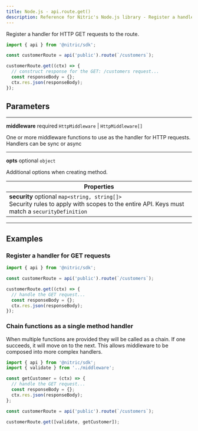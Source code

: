 ```yaml
---
title: Node.js - api.route.get()
description: Reference for Nitric's Node.js library - Register a handler for HTTP GET requests to the route.
---
```


Register a handler for HTTP GET requests to the route.

```javascript
import { api } from '@nitric/sdk';

const customerRoute = api('public').route(`/customers`);

customerRoute.get((ctx) => {
  // construct response for the GET: /customers request...
  const responseBody = {};
  ctx.res.json(responseBody);
});
```

## Parameters

---

**middleware** required `HttpMiddleware` | `HttpMiddleware[]`

One or more middleware functions to use as the handler for HTTP requests. Handlers can be sync or async

---

**opts** optional `object`

Additional options when creating method.

| Properties                                                                                                                                        |
| ------------------------------------------------------------------------------------------------------------------------------------------------- |
| **security** optional `map<string, string[]>` <br/> Security rules to apply with scopes to the entire API. Keys must match a `securityDefinition` |

---

## Examples

### Register a handler for GET requests

```javascript
import { api } from '@nitric/sdk';

const customerRoute = api('public').route(`/customers`);

customerRoute.get((ctx) => {
  // handle the GET request...
  const responseBody = {};
  ctx.res.json(responseBody);
});
```

### Chain functions as a single method handler

When multiple functions are provided they will be called as a chain. If one succeeds, it will move on to the next. This allows middleware to be composed into more complex handlers.

```javascript
import { api } from '@nitric/sdk';
import { validate } from '../middleware';

const getCustomer = (ctx) => {
  // handle the GET request...
  const responseBody = {};
  ctx.res.json(responseBody);
};

const customerRoute = api('public').route(`/customers`);

customerRoute.get([validate, getCustomer]);
```
